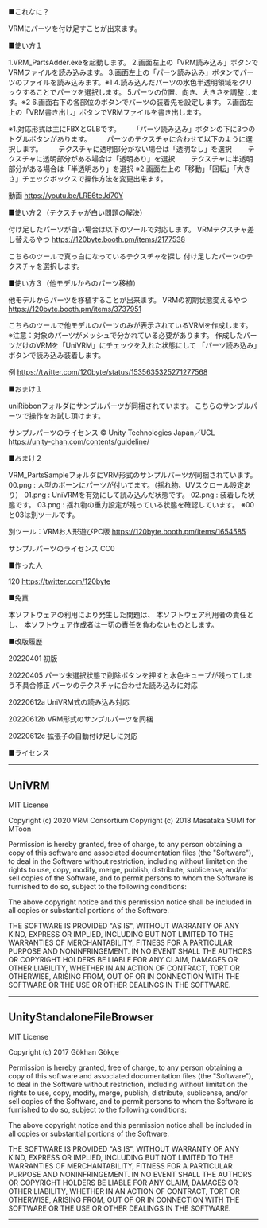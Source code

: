 ■これなに？

VRMにパーツを付け足すことが出来ます。

■使い方１

1.VRM_PartsAdder.exeを起動します。
2.画面左上の「VRM読み込み」ボタンでVRMファイルを読み込みます。
3.画面左上の「パーツ読み込み」ボタンでパーツのファイルを読み込みます。※1
4.読み込んだパーツの水色半透明領域をクリックすることでパーツを選択します。
5.パーツの位置、向き、大きさを調整します。※2
6.画面右下の各部位のボタンでパーツの装着先を設定します。
7.画面左上の「VRM書き出し」ボタンでVRMファイルを書き出します。

※1.対応形式は主にFBXとGLBです。
　　「パーツ読み込み」ボタンの下に3つのトグルボタンがあります。
　　パーツのテクスチャに合わせて以下のように選択します。
　　テクスチャに透明部分がない場合は「透明なし」を選択
　　テクスチャに透明部分がある場合は「透明あり」を選択
　　テクスチャに半透明部分がある場合は「半透明あり」を選択
※2.画面左上の「移動」「回転」「大きさ」チェックボックスで操作方法を変更出来ます。

動画
https://youtu.be/LRE6teJd70Y

■使い方２（テクスチャが白い問題の解決）

付け足したパーツが白い場合は以下のツールで対応します。
VRMテクスチャ差し替えるやつ
https://120byte.booth.pm/items/2177538

こちらのツールで真っ白になっているテクスチャを探し
付け足したパーツのテクスチャを選択します。

■使い方３（他モデルからのパーツ移植）

他モデルからパーツを移植することが出来ます。
VRMの初期状態変えるやつ
https://120byte.booth.pm/items/3737951

こちらのツールで他モデルのパーツのみが表示されているVRMを作成します。
※注意：対象のパーツがメッシュで分かれている必要があります。
作成したパーツだけのVRMを「UniVRM」にチェックを入れた状態にして
「パーツ読み込み」ボタンで読み込み装着します。

例
https://twitter.com/120byte/status/1535635325271277568

■おまけ１

uniRibbonフォルダにサンプルパーツが同梱されています。
こちらのサンプルパーツで操作をお試し頂けます。

サンプルパーツのライセンス
© Unity Technologies Japan／UCL
https://unity-chan.com/contents/guideline/

■おまけ２

VRM_PartsSampleフォルダにVRM形式のサンプルパーツが同梱されています。
00.png : 人型のボーンにパーツが付いてます。（揺れ物、UVスクロール設定あり）
01.png : UniVRMを有効にして読み込んだ状態です。
02.png : 装着した状態です。
03.png : 揺れ物の重力設定が残っている状態を確認しています。
※00と03は別ツールです。

別ツール：VRMお人形遊びPC版
https://120byte.booth.pm/items/1654585

サンプルパーツのライセンス
CC0

■作った人

120
https://twitter.com/120byte

■免責

本ソフトウェアの利用により発生した問題は、
本ソフトウェア利用者の責任とし、
本ソフトウェア作成者は一切の責任を負わないものとします。

■改版履歴

20220401
初版

20220405
パーツ未選択状態で削除ボタンを押すと水色キューブが残ってしまう不具合修正
パーツのテクスチャに合わせた読み込みに対応

20220612a
UniVRM式の読み込み対応

20220612b
VRM形式のサンプルパーツを同梱

20220612c
拡張子の自動付け足しに対応

■ライセンス

---------------------------------------------------------------------------------------------------
UniVRM
---------------------------------------------------------------------------------------------------

MIT License

Copyright (c) 2020 VRM Consortium
Copyright (c) 2018 Masataka SUMI for MToon

Permission is hereby granted, free of charge, to any person obtaining a copy
of this software and associated documentation files (the "Software"), to deal
in the Software without restriction, including without limitation the rights
to use, copy, modify, merge, publish, distribute, sublicense, and/or sell
copies of the Software, and to permit persons to whom the Software is
furnished to do so, subject to the following conditions:

The above copyright notice and this permission notice shall be included in all
copies or substantial portions of the Software.

THE SOFTWARE IS PROVIDED "AS IS", WITHOUT WARRANTY OF ANY KIND, EXPRESS OR
IMPLIED, INCLUDING BUT NOT LIMITED TO THE WARRANTIES OF MERCHANTABILITY,
FITNESS FOR A PARTICULAR PURPOSE AND NONINFRINGEMENT. IN NO EVENT SHALL THE
AUTHORS OR COPYRIGHT HOLDERS BE LIABLE FOR ANY CLAIM, DAMAGES OR OTHER
LIABILITY, WHETHER IN AN ACTION OF CONTRACT, TORT OR OTHERWISE, ARISING FROM,
OUT OF OR IN CONNECTION WITH THE SOFTWARE OR THE USE OR OTHER DEALINGS IN THE
SOFTWARE.

---------------------------------------------------------------------------------------------------
UnityStandaloneFileBrowser
---------------------------------------------------------------------------------------------------

MIT License

Copyright (c) 2017 Gökhan Gökçe

Permission is hereby granted, free of charge, to any person obtaining a copy
of this software and associated documentation files (the "Software"), to deal
in the Software without restriction, including without limitation the rights
to use, copy, modify, merge, publish, distribute, sublicense, and/or sell
copies of the Software, and to permit persons to whom the Software is
furnished to do so, subject to the following conditions:

The above copyright notice and this permission notice shall be included in all
copies or substantial portions of the Software.

THE SOFTWARE IS PROVIDED "AS IS", WITHOUT WARRANTY OF ANY KIND, EXPRESS OR
IMPLIED, INCLUDING BUT NOT LIMITED TO THE WARRANTIES OF MERCHANTABILITY,
FITNESS FOR A PARTICULAR PURPOSE AND NONINFRINGEMENT. IN NO EVENT SHALL THE
AUTHORS OR COPYRIGHT HOLDERS BE LIABLE FOR ANY CLAIM, DAMAGES OR OTHER
LIABILITY, WHETHER IN AN ACTION OF CONTRACT, TORT OR OTHERWISE, ARISING FROM,
OUT OF OR IN CONNECTION WITH THE SOFTWARE OR THE USE OR OTHER DEALINGS IN THE
SOFTWARE.

---------------------------------------------------------------------------------------------------

